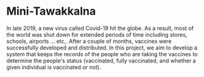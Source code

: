 # Mini-Tawakkalna
In late 2019, a new virus called Covid-19 hit the globe. As a result, most of the world was shut down for extended periods of time including stores, schools, airports ... etc,. After a couple of months, vaccines were successfully developed and distributed. In this project, we aim to develop a system that keeps the records of the people who are taking the vaccines to determine the people's status (vaccinated, fully vaccinated, and whether a given individual is vaccinated or not).
